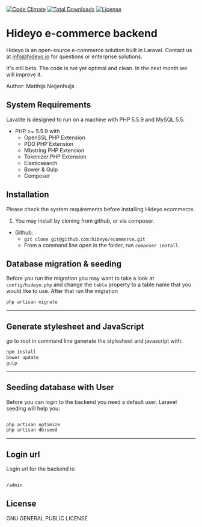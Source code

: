 [![Code Climate](https://codeclimate.com/github/hideyo/ecommerce.png)](https://codeclimate.com/github/hideyo/ecommerce)
<a href="https://packagist.org/packages/hideyo/ecommerce"><img src="https://poser.pugx.org/hideyo/ecommerce/d/total.svg" alt="Total Downloads"></a>
<a href="https://packagist.org/packages/hideyo/ecommerce"><img src="https://poser.pugx.org/hideyo/ecommerce/license.svg" alt="License"></a>
# Hideyo e-commerce backend
Hideyo is an open-source e-commerce solution built in Laravel.  Contact us at info@hideyo.io for questions or enterprise solutions. 

It's still beta. The code is not yet optimal and clean. In the next month we will improve it. 

Author: Matthijs Neijenhuijs


## System Requirements

Lavalite is designed to run on a  machine with PHP 5.5.9 and MySQL 5.5.

* PHP >= 5.5.9 with
    * OpenSSL PHP Extension
    * PDO PHP Extension
    * Mbstring PHP Extension
    * Tokenizer PHP Extension
    * Elasticsearch
    * Bower & Gulp
    * Composer



## Installation

Please check the system requirements before installing Hideyo ecommerce.

1. You may install by cloning from github, or via composer.
  * Github:
    * `git clone git@github.com:hideyo/ecommerce.git`
    * From a command line open in the folder, run `composer install`.



## Database migration & seeding
Before you run the migration you may want to take a look at `config/hideyo.php` and change the `table` property to a table name that you would like to use. After that run the migration 
```bash
php artisan migrate


```

----

## Generate stylesheet and JavaScript

go to root in command line generate the stylesheet and javascript with:
```bash
npm install
bower update
gulp 
```

---

## Seeding database with User
Before you can login to the backend you need a default user. Laravel seeding will help you: 
```bash

php artisan optimize
php artisan db:seed 
```


---
## Login url

Login url for the backend is:
```bash

/admin
```

## License

GNU GENERAL PUBLIC LICENSE
